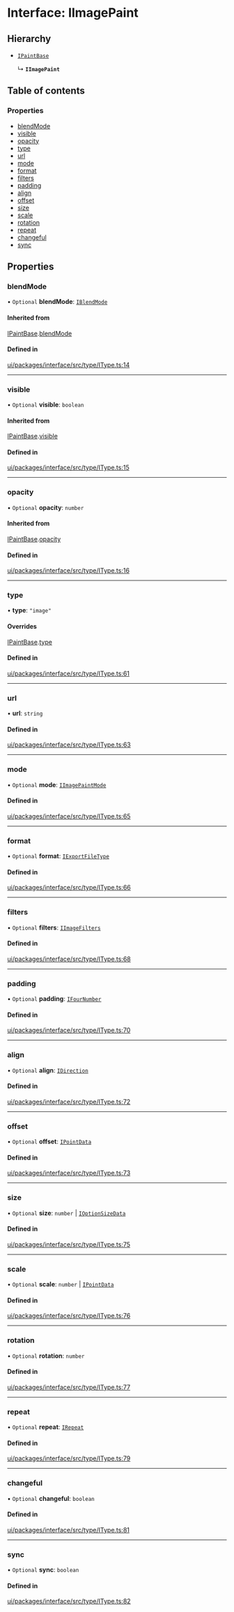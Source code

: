 # Interface: IImagePaint

## Hierarchy

- [`IPaintBase`](IPaintBase.md)

  ↳ **`IImagePaint`**

## Table of contents

### Properties

- [blendMode](IImagePaint.md#blendmode)
- [visible](IImagePaint.md#visible)
- [opacity](IImagePaint.md#opacity)
- [type](IImagePaint.md#type)
- [url](IImagePaint.md#url)
- [mode](IImagePaint.md#mode)
- [format](IImagePaint.md#format)
- [filters](IImagePaint.md#filters)
- [padding](IImagePaint.md#padding)
- [align](IImagePaint.md#align)
- [offset](IImagePaint.md#offset)
- [size](IImagePaint.md#size)
- [scale](IImagePaint.md#scale)
- [rotation](IImagePaint.md#rotation)
- [repeat](IImagePaint.md#repeat)
- [changeful](IImagePaint.md#changeful)
- [sync](IImagePaint.md#sync)

## Properties

### blendMode

• `Optional` **blendMode**: [`IBlendMode`](../modules.md#iblendmode)

#### Inherited from

[IPaintBase](IPaintBase.md).[blendMode](IPaintBase.md#blendmode)

#### Defined in

[ui/packages/interface/src/type/IType.ts:14](https://github.com/leaferjs/leafer-ui/blob/6deed4d/packages/interface/src/type/IType.ts#L14)

___

### visible

• `Optional` **visible**: `boolean`

#### Inherited from

[IPaintBase](IPaintBase.md).[visible](IPaintBase.md#visible)

#### Defined in

[ui/packages/interface/src/type/IType.ts:15](https://github.com/leaferjs/leafer-ui/blob/6deed4d/packages/interface/src/type/IType.ts#L15)

___

### opacity

• `Optional` **opacity**: `number`

#### Inherited from

[IPaintBase](IPaintBase.md).[opacity](IPaintBase.md#opacity)

#### Defined in

[ui/packages/interface/src/type/IType.ts:16](https://github.com/leaferjs/leafer-ui/blob/6deed4d/packages/interface/src/type/IType.ts#L16)

___

### type

• **type**: ``"image"``

#### Overrides

[IPaintBase](IPaintBase.md).[type](IPaintBase.md#type)

#### Defined in

[ui/packages/interface/src/type/IType.ts:61](https://github.com/leaferjs/leafer-ui/blob/6deed4d/packages/interface/src/type/IType.ts#L61)

___

### url

• **url**: `string`

#### Defined in

[ui/packages/interface/src/type/IType.ts:63](https://github.com/leaferjs/leafer-ui/blob/6deed4d/packages/interface/src/type/IType.ts#L63)

___

### mode

• `Optional` **mode**: [`IImagePaintMode`](../modules.md#iimagepaintmode)

#### Defined in

[ui/packages/interface/src/type/IType.ts:65](https://github.com/leaferjs/leafer-ui/blob/6deed4d/packages/interface/src/type/IType.ts#L65)

___

### format

• `Optional` **format**: [`IExportFileType`](../modules.md#iexportfiletype)

#### Defined in

[ui/packages/interface/src/type/IType.ts:66](https://github.com/leaferjs/leafer-ui/blob/6deed4d/packages/interface/src/type/IType.ts#L66)

___

### filters

• `Optional` **filters**: [`IImageFilters`](IImageFilters.md)

#### Defined in

[ui/packages/interface/src/type/IType.ts:68](https://github.com/leaferjs/leafer-ui/blob/6deed4d/packages/interface/src/type/IType.ts#L68)

___

### padding

• `Optional` **padding**: [`IFourNumber`](../modules.md#ifournumber)

#### Defined in

[ui/packages/interface/src/type/IType.ts:70](https://github.com/leaferjs/leafer-ui/blob/6deed4d/packages/interface/src/type/IType.ts#L70)

___

### align

• `Optional` **align**: [`IDirection`](../modules.md#idirection)

#### Defined in

[ui/packages/interface/src/type/IType.ts:72](https://github.com/leaferjs/leafer-ui/blob/6deed4d/packages/interface/src/type/IType.ts#L72)

___

### offset

• `Optional` **offset**: [`IPointData`](IPointData.md)

#### Defined in

[ui/packages/interface/src/type/IType.ts:73](https://github.com/leaferjs/leafer-ui/blob/6deed4d/packages/interface/src/type/IType.ts#L73)

___

### size

• `Optional` **size**: `number` \| [`IOptionSizeData`](IOptionSizeData.md)

#### Defined in

[ui/packages/interface/src/type/IType.ts:75](https://github.com/leaferjs/leafer-ui/blob/6deed4d/packages/interface/src/type/IType.ts#L75)

___

### scale

• `Optional` **scale**: `number` \| [`IPointData`](IPointData.md)

#### Defined in

[ui/packages/interface/src/type/IType.ts:76](https://github.com/leaferjs/leafer-ui/blob/6deed4d/packages/interface/src/type/IType.ts#L76)

___

### rotation

• `Optional` **rotation**: `number`

#### Defined in

[ui/packages/interface/src/type/IType.ts:77](https://github.com/leaferjs/leafer-ui/blob/6deed4d/packages/interface/src/type/IType.ts#L77)

___

### repeat

• `Optional` **repeat**: [`IRepeat`](../modules.md#irepeat)

#### Defined in

[ui/packages/interface/src/type/IType.ts:79](https://github.com/leaferjs/leafer-ui/blob/6deed4d/packages/interface/src/type/IType.ts#L79)

___

### changeful

• `Optional` **changeful**: `boolean`

#### Defined in

[ui/packages/interface/src/type/IType.ts:81](https://github.com/leaferjs/leafer-ui/blob/6deed4d/packages/interface/src/type/IType.ts#L81)

___

### sync

• `Optional` **sync**: `boolean`

#### Defined in

[ui/packages/interface/src/type/IType.ts:82](https://github.com/leaferjs/leafer-ui/blob/6deed4d/packages/interface/src/type/IType.ts#L82)
